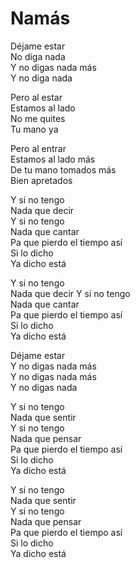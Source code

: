 # Namás  

Déjame estar  
No diga nada  
Y no digas nada más  
Y no diga nada  

Pero al estar  
Estamos al lado  
No me quites  
Tu mano ya  

Pero al entrar  
Estamos al lado más  
De tu mano tomados más  
Bien apretados  

Y si no tengo  
Nada que decir  
Y si no tengo  
Nada que cantar  
Pa que pierdo el tiempo así  
Si lo dicho  
Ya dicho está  

Y si no tengo  
Nada que decir
Y si no tengo  
Nada que cantar  
Pa que pierdo el tiempo así  
Si lo dicho  
Ya dicho está  

Déjame estar  
Y no digas nada más  
Y no digas nada más  
Y no digas nada  

Y si no tengo  
Nada que sentir  
Y si no tengo  
Nada que pensar  
Pa que pierdo el tiempo así  
Si lo dicho  
Ya dicho está  

Y si no tengo  
Nada que sentir  
Y si no tengo  
Nada que pensar  
Pa que pierdo el tiempo así  
Si lo dicho  
Ya dicho está  
